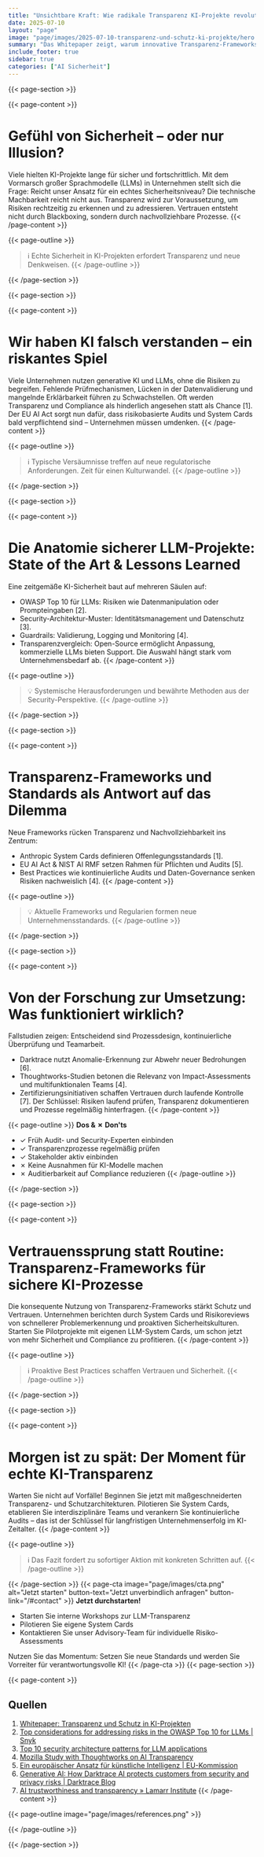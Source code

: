 ```yaml
---
title: "Unsichtbare Kraft: Wie radikale Transparenz KI-Projekte revolutioniert"
date: 2025-07-10
layout: "page"
image: "page/images/2025-07-10-transparenz-und-schutz-ki-projekte/hero.jpg"
summary: "Das Whitepaper zeigt, warum innovative Transparenz-Frameworks wie das von Anthropic essenziell für Sicherheit und Auditierbarkeit von LLMs sind. Es erläutert, wie Unternehmen durch System Cards, Risk-Audits und Best Practices sichere KI-Prozesse etablieren. Grundlage bilden Fallstudien, aktuelle Regulierungen und zentrale Trends für Entscheider."
include_footer: true
sidebar: true
categories: ["AI Sicherheit"]
---
```


{{< page-section >}}

{{< page-content >}}
# Gefühl von Sicherheit – oder nur Illusion?

Viele hielten KI-Projekte lange für sicher und fortschrittlich. Mit dem Vormarsch großer Sprachmodelle (LLMs) in Unternehmen stellt sich die Frage: Reicht unser Ansatz für ein echtes Sicherheitsniveau? Die technische Machbarkeit reicht nicht aus. Transparenz wird zur Voraussetzung, um Risiken rechtzeitig zu erkennen und zu adressieren. Vertrauen entsteht nicht durch Blackboxing, sondern durch nachvollziehbare Prozesse.
{{< /page-content >}}

{{< page-outline >}}
> ℹ️
Echte Sicherheit in KI-Projekten erfordert Transparenz und neue Denkweisen.
{{< /page-outline >}}

{{< /page-section >}}

{{< page-section >}}

{{< page-content >}}
# Wir haben KI falsch verstanden – ein riskantes Spiel

Viele Unternehmen nutzen generative KI und LLMs, ohne die Risiken zu begreifen. Fehlende Prüfmechanismen, Lücken in der Datenvalidierung und mangelnde Erklärbarkeit führen zu Schwachstellen. Oft werden Transparenz und Compliance als hinderlich angesehen statt als Chance [1]. Der EU AI Act sorgt nun dafür, dass risikobasierte Audits und System Cards bald verpflichtend sind – Unternehmen müssen umdenken.
{{< /page-content >}}

{{< page-outline >}}
> ℹ️
Typische Versäumnisse treffen auf neue regulatorische Anforderungen. Zeit für einen Kulturwandel.
{{< /page-outline >}}

{{< /page-section >}}

{{< page-section >}}

{{< page-content >}}
# Die Anatomie sicherer LLM-Projekte: State of the Art & Lessons Learned

Eine zeitgemäße KI-Sicherheit baut auf mehreren Säulen auf:

- OWASP Top 10 für LLMs: Risiken wie Datenmanipulation oder Prompteingaben [2].
- Security-Architektur-Muster: Identitätsmanagement und Datenschutz [3].
- Guardrails: Validierung, Logging und Monitoring [4].
- Transparenzvergleich: Open-Source ermöglicht Anpassung, kommerzielle LLMs bieten Support. Die Auswahl hängt stark vom Unternehmensbedarf ab.
{{< /page-content >}}

{{< page-outline >}}
> 💡
Systemische Herausforderungen und bewährte Methoden aus der Security-Perspektive.
{{< /page-outline >}}

{{< /page-section >}}

{{< page-section >}}

{{< page-content >}}
# Transparenz-Frameworks und Standards als Antwort auf das Dilemma

Neue Frameworks rücken Transparenz und Nachvollziehbarkeit ins Zentrum:

- Anthropic System Cards definieren Offenlegungsstandards [1].
- EU AI Act & NIST AI RMF setzen Rahmen für Pflichten und Audits [5].
- Best Practices wie kontinuierliche Audits und Daten-Governance senken Risiken nachweislich [4].
{{< /page-content >}}

{{< page-outline >}}
> 💡
Aktuelle Frameworks und Regularien formen neue Unternehmensstandards.
{{< /page-outline >}}

{{< /page-section >}}

{{< page-section >}}

{{< page-content >}}
# Von der Forschung zur Umsetzung: Was funktioniert wirklich?

Fallstudien zeigen: Entscheidend sind Prozessdesign, kontinuierliche Überprüfung und Teamarbeit.
- Darktrace nutzt Anomalie-Erkennung zur Abwehr neuer Bedrohungen [6].
- Thoughtworks-Studien betonen die Relevanz von Impact-Assessments und multifunktionalen Teams [4].
- Zertifizierungsinitiativen schaffen Vertrauen durch laufende Kontrolle [7].
Der Schlüssel: Risiken laufend prüfen, Transparenz dokumentieren und Prozesse regelmäßig hinterfragen.
{{< /page-content >}}

{{< page-outline >}}
**Dos & ✗ Don'ts**
- ✓ Früh Audit- und Security-Experten einbinden
- ✓ Transparenzprozesse regelmäßig prüfen
- ✓ Stakeholder aktiv einbinden
- ✗ Keine Ausnahmen für KI-Modelle machen
- ✗ Auditierbarkeit auf Compliance reduzieren
{{< /page-outline >}}

{{< /page-section >}}

{{< page-section >}}

{{< page-content >}}
# Vertrauenssprung statt Routine: Transparenz-Frameworks für sichere KI-Prozesse

Die konsequente Nutzung von Transparenz-Frameworks stärkt Schutz und Vertrauen. Unternehmen berichten durch System Cards und Risikoreviews von schnellerer Problemerkennung und proaktiven Sicherheitskulturen. Starten Sie Pilotprojekte mit eigenen LLM-System Cards, um schon jetzt von mehr Sicherheit und Compliance zu profitieren.
{{< /page-content >}}

{{< page-outline >}}
> ℹ️
Proaktive Best Practices schaffen Vertrauen und Sicherheit.
{{< /page-outline >}}

{{< /page-section >}}

{{< page-section >}}

{{< page-content >}}
# Morgen ist zu spät: Der Moment für echte KI-Transparenz

Warten Sie nicht auf Vorfälle! Beginnen Sie jetzt mit maßgeschneiderten Transparenz- und Schutzarchitekturen. Pilotieren Sie System Cards, etablieren Sie interdisziplinäre Teams und verankern Sie kontinuierliche Audits – das ist der Schlüssel für langfristigen Unternehmenserfolg im KI-Zeitalter.
{{< /page-content >}}

{{< page-outline >}}
> ℹ️
Das Fazit fordert zu sofortiger Aktion mit konkreten Schritten auf.
{{< /page-outline >}}

{{< /page-section >}}
{{< page-cta image="page/images/cta.png" alt="Jetzt starten" button-text="Jetzt unverbindlich anfragen" button-link="/#contact" >}}
**Jetzt durchstarten!**

- Starten Sie interne Workshops zur LLM-Transparenz
- Pilotieren Sie eigene System Cards
- Kontaktieren Sie unser Advisory-Team für individuelle Risiko-Assessments

Nutzen Sie das Momentum: Setzen Sie neue Standards und werden Sie Vorreiter für verantwortungsvolle KI!
{{< /page-cta >}}
{{< page-section >}}

{{< page-content >}}
## Quellen

1. [Whitepaper: Transparenz und Schutz in KI-Projekten](page/2025-07-10-transparenz-und-schutz-ki-projekte)  
2. [Top considerations for addressing risks in the OWASP Top 10 for LLMs | Snyk](https://snyk.io/de/blog/addressing-risks-in-the-owasp-top-10-for-llms/)  
3. [Top 10 security architecture patterns for LLM applications](https://www.redhat.com/de/blog/top-10-security-architecture-patterns-llm-applications)  
4. [Mozilla Study with Thoughtworks on AI Transparency](https://www.thoughtworks.com/en-de/about-us/news/2023/mozilla-study-with-thoughtworks-on-ai-transparency-)  
5. [Ein europäischer Ansatz für künstliche Intelligenz | EU-Kommission](https://digital-strategy.ec.europa.eu/de/policies/european-approach-artificial-intelligence)  
6. [Generative AI: How Darktrace AI protects customers from security and privacy risks | Darktrace Blog](https://fr.darktrace.com/blog/generative-ai-how-darktrace-ai-protects-8-400-customers-from-security-and-privacy-risks)  
7. [AI trustworthiness and transparency » Lamarr Institute](https://lamarr-institute.org/blog/ai-trustworthiness/?pg=9)
{{< /page-content >}}

{{< page-outline image="page/images/references.png" >}}

{{< /page-outline >}}

{{< /page-section >}}
